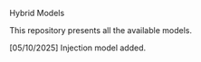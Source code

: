 Hybrid Models

This repository presents all the available models.

[05/10/2025] Injection model added.
